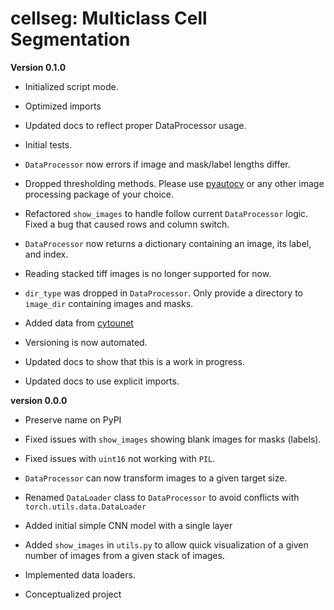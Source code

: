# cellseg: Multiclass Cell Segmentation


**Version 0.1.0**

* Initialized script mode. 

* Optimized imports 

* Updated docs to reflect proper DataProcessor usage. 

* Initial tests. 

* `DataProcessor` now errors if image and mask/label lengths differ. 

* Dropped thresholding methods. Please use [pyautocv](https://github.com/Nelson-Gon/pyautocv) or any other image 
processing package of your choice. 

* Refactored `show_images` to handle follow current `DataProcessor` logic. Fixed a bug that caused rows and column
switch. 

* `DataProcessor` now returns a dictionary containing an image, its label, and index.  

* Reading stacked tiff images is no longer supported for now.

* `dir_type` was dropped in `DataProcessor`. Only provide a directory to `image_dir` containing images and masks. 

* Added data from [cytounet](https://github.com/Nelson-Gon/cytounet)

* Versioning is now automated. 

* Updated docs to show that this is a work in progress.

* Updated docs to use explicit imports. 

**version 0.0.0**

* Preserve name on PyPI

* Fixed issues with `show_images` showing blank images for masks (labels). 

* Fixed issues with `uint16` not working with `PIL`.

* `DataProcessor` can now transform images to a given target size. 

* Renamed `DataLoader` class to `DataProcessor` to avoid conflicts with `torch.utils.data.DataLoader`

* Added initial simple CNN model with a single layer

* Added `show_images` in `utils.py` to allow quick visualization of a given number of images from a given stack of
images. 

* Implemented data loaders. 

* Conceptualized project 